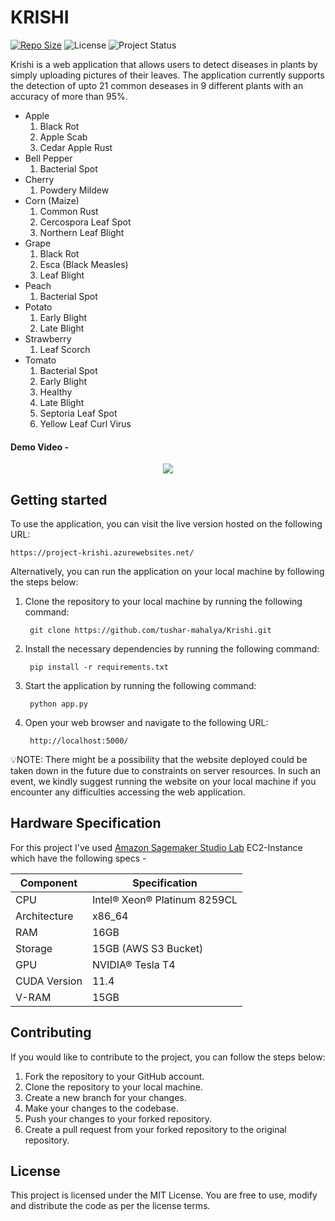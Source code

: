 # __KRISHI__
[![Repo Size](https://img.shields.io/github/repo-size/tushar-mahalya/Krishi?style=flat-square)](https://github.com/tushar-mahalya/Krishi)  ![License](https://img.shields.io/badge/license-MIT-red.svg)  ![Project Status](https://img.shields.io/badge/status-Completed-brightgreen.svg)

Krishi is a web application that allows users to detect diseases in plants by simply uploading pictures of their leaves. The application currently supports the detection of upto 21 common deseases in 9 different plants with an accuracy of more than 95%.  
* Apple
  1. Black Rot
  2. Apple Scab
  3. Cedar Apple Rust
* Bell Pepper
  1. Bacterial Spot
* Cherry
  1. Powdery Mildew
* Corn (Maize)
  1. Common Rust
  2. Cercospora Leaf Spot
  3. Northern Leaf Blight
* Grape
  1. Black Rot
  2. Esca (Black Measles)
  3. Leaf Blight
* Peach
  1. Bacterial Spot
* Potato
  1. Early Blight
  2. Late Blight
* Strawberry
  1. Leaf Scorch
* Tomato
  1. Bacterial Spot
  2. Early Blight
  3. Healthy
  4. Late Blight
  5. Septoria Leaf Spot
  6. Yellow Leaf Curl Virus

#### Demo Video -
<p align="center" style="text-align:center;">
    <img src = 'resources/project_demo.gif' />
</p>


## Getting started
To use the application, you can visit the live version hosted on the following URL:

   `https://project-krishi.azurewebsites.net/`
    
Alternatively, you can run the application on your local machine by following the steps below:

1. Clone the repository to your local machine by running the following command:  

		git clone https://github.com/tushar-mahalya/Krishi.git
    
2. Install the necessary dependencies by running the following command:

		pip install -r requirements.txt

3. Start the application by running the following command:

		python app.py
    
4. Open your web browser and navigate to the following URL:

		http://localhost:5000/

💡NOTE: There might be a possibility that the website deployed could be taken down in the future due to constraints on server resources. In such an event, we kindly suggest running the website on your local machine if you encounter any difficulties accessing the web application.

## Hardware Specification

For this project I've used [Amazon Sagemaker Studio Lab](https://studiolab.sagemaker.aws/) EC2-Instance which have the following specs -

| Component | Specification |
| --- | --- |
| CPU | Intel® Xeon® Platinum 8259CL |
| Architecture | x86_64 |
| RAM | 16GB |
| Storage | 15GB (AWS S3 Bucket) |
| GPU | NVIDIA® Tesla T4 |
| CUDA Version | 11.4 |
| V-RAM | 15GB |


## Contributing

If you would like to contribute to the project, you can follow the steps below:

1. Fork the repository to your GitHub account.
2. Clone the repository to your local machine.
3. Create a new branch for your changes.
4. Make your changes to the codebase.
5. Push your changes to your forked repository.
6. Create a pull request from your forked repository to the original repository.

## License

This project is licensed under the MIT License. You are free to use, modify and distribute the code as per the license terms.
